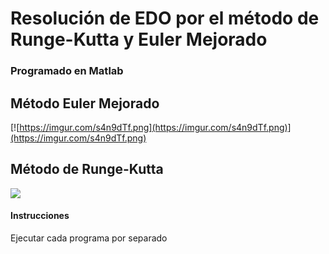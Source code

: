 # Resolución de EDO por el método de Runge-Kutta y Euler Mejorado

### Programado en Matlab 

## Método Euler Mejorado 
[![https://imgur.com/s4n9dTf.png](https://imgur.com/s4n9dTf.png)](https://imgur.com/s4n9dTf.png) 


## Método de Runge-Kutta 
<a href="https://imgur.com/X4a1e3f.png">
  <img src="https://imgur.com/X4a1e3f.png" />
</a>


#### Instrucciones
Ejecutar cada programa por separado